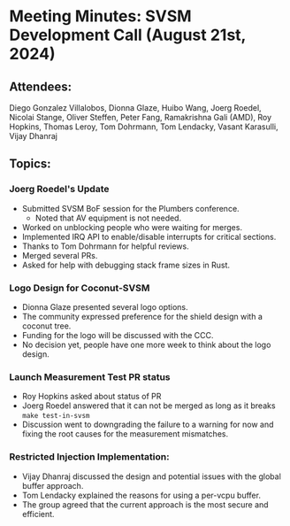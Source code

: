 # Meeting Minutes: SVSM Development Call (August 21st, 2024)

## Attendees:

Diego Gonzalez Villalobos, Dionna Glaze, Huibo Wang, Joerg Roedel, Nicolai Stange, Oliver Steffen, Peter Fang, Ramakrishna Gali (AMD), Roy Hopkins, Thomas Leroy, Tom Dohrmann, Tom Lendacky, Vasant Karasulli, Vijay Dhanraj

## Topics:

### Joerg Roedel's Update
* Submitted SVSM BoF session for the Plumbers conference.
  *  Noted that AV equipment is not needed.
* Worked on unblocking people who were waiting for merges.
* Implemented IRQ API to enable/disable interrupts for critical sections.
* Thanks to Tom Dohrmann for helpful reviews.
* Merged several PRs.
* Asked for help with debugging stack frame sizes in Rust.

### Logo Design for Coconut-SVSM
* Dionna Glaze presented several logo options.
* The community expressed preference for the shield design with a coconut tree.
* Funding for the logo will be discussed with the CCC.
* No decision yet, people have one more week to think about the logo design.

### Launch Measurement Test PR status
* Roy Hopkins asked about status of PR
* Joerg Roedel answered that it can not be merged as long as it breaks `make test-in-svsm`
* Discussion went to downgrading the failure to a warning for now and fixing the root causes for the measurement mismatches.

### Restricted Injection Implementation:
* Vijay Dhanraj discussed the design and potential issues with the global buffer approach.
* Tom Lendacky explained the reasons for using a per-vcpu buffer.
* The group agreed that the current approach is the most secure and efficient.
